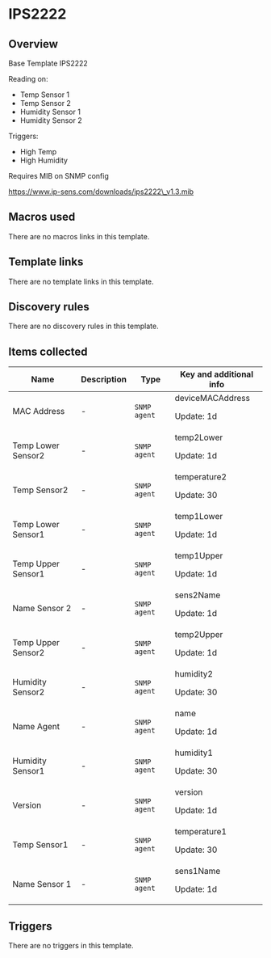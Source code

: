 # IPS2222

## Overview

Base Template IPS2222


Reading on:


* Temp Sensor 1
* Temp Sensor 2
* Humidity Sensor 1
* Humidity Sensor 2


Triggers:


* High Temp
* High Humidity


 


Requires MIB on SNMP config


https://www.ip-sens.com/downloads/ips2222\_v1.3.mib



## Macros used

There are no macros links in this template.

## Template links

There are no template links in this template.

## Discovery rules

There are no discovery rules in this template.

## Items collected

|Name|Description|Type|Key and additional info|
|----|-----------|----|----|
|MAC Address|<p>-</p>|`SNMP agent`|deviceMACAddress<p>Update: 1d</p>|
|Temp Lower Sensor2|<p>-</p>|`SNMP agent`|temp2Lower<p>Update: 1d</p>|
|Temp Sensor2|<p>-</p>|`SNMP agent`|temperature2<p>Update: 30</p>|
|Temp Lower Sensor1|<p>-</p>|`SNMP agent`|temp1Lower<p>Update: 1d</p>|
|Temp Upper Sensor1|<p>-</p>|`SNMP agent`|temp1Upper<p>Update: 1d</p>|
|Name Sensor 2|<p>-</p>|`SNMP agent`|sens2Name<p>Update: 1d</p>|
|Temp Upper Sensor2|<p>-</p>|`SNMP agent`|temp2Upper<p>Update: 1d</p>|
|Humidity Sensor2|<p>-</p>|`SNMP agent`|humidity2<p>Update: 30</p>|
|Name Agent|<p>-</p>|`SNMP agent`|name<p>Update: 1d</p>|
|Humidity Sensor1|<p>-</p>|`SNMP agent`|humidity1<p>Update: 30</p>|
|Version|<p>-</p>|`SNMP agent`|version<p>Update: 1d</p>|
|Temp Sensor1|<p>-</p>|`SNMP agent`|temperature1<p>Update: 30</p>|
|Name Sensor 1|<p>-</p>|`SNMP agent`|sens1Name<p>Update: 1d</p>|
## Triggers

There are no triggers in this template.

